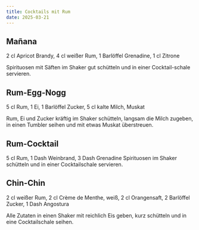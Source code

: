```yaml
---
title: Cocktails mit Rum
date: 2025-03-21
---
```


## Mañana

2 cl Apricot Brandy, 4 cl weißer Rum, 1 Barlöffel Grenadine, 1 cl Zitrone

Spirituosen mit Säften im Shaker gut schütteln und in einer Cocktail-schale servieren.

## Rum-Egg-Nogg

5 cl Rum, 1 Ei, 1 Barlöffel Zucker, 5 cl kalte Milch, Muskat

Rum, Ei und Zucker kräftig im Shaker schütteln, langsam die Milch zugeben, in einen Tumbler seihen und mit etwas Muskat überstreuen.

## Rum-Cocktail

5 cl Rum, 1 Dash Weinbrand, 3 Dash Grenadine
Spirituosen im Shaker schütteln und in einer Cocktailschale servieren.

## Chin-Chin

2 cl weißer Rum, 2 cl Crème de Menthe, weiß, 2 cl Orangensaft, 2 Barlöffel Zucker, 1 Dash Angostura

Alle Zutaten in einen Shaker mit reichlich Eis geben, kurz schütteln und in eine Cocktailschale seihen.
